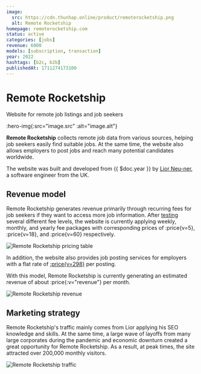 ```yaml
---
image:
  src: https://cdn.thunhap.online/product/remoterocketship.png
  alt: Remote Rocketship
homepage: remoterocketship.com
status: active
categories: [jobs]
revenue: 6000
models: [subscription, transaction]
year: 2022
hashtags: [b2c, b2b]
publishedAt: 1711274173100
---
```


# Remote Rocketship

Website for remote job listings and job seekers

:hero-img{:src="image.src" :alt="image.alt"}

__Remote Rocketship__ collects remote job data from various sources, helping job seekers easily find suitable jobs. At the same time, the website also allows employers to post jobs and reach many potential candidates worldwide.

The website was built and developed from {{ $doc.year }} by [Lior Neu-ner](https://twitter.com/LiorNn), a software engineer from the UK.

## Revenue model

Remote Rocketship generates revenue primarily through recurring fees for job seekers if they want to access more job information. After [testing](https://liorn.substack.com/p/6-pricing-ab-tests-ive-run-and-which) several different fee levels, the website is currently applying weekly, monthly, and yearly fee packages with corresponding prices of :price{v=5}, :price{v=18}, and :price{v=60} respectively.

![Remote Rocketship pricing table](https://cdn.thunhap.online/product/remoterocketship+pricing.png)

In addition, the website also provides job posting services for employers with a flat rate of [:price{v=298}](https://www.remoterocketship.com/post-job) per posting.

With this model, Remote Rocketship is currently generating an estimated revenue of about :price{:v="revenue"} per month.

![Remote Rocketship revenue](https://substackcdn.com/image/fetch/f_auto,q_auto:good,fl_progressive:steep/https%3A%2F%2Fsubstack-post-media.s3.amazonaws.com%2Fpublic%2Fimages%2Fadbf8da1-5060-4b57-814c-670cdae5f9aa_1252x444.png)

## Marketing strategy

Remote Rocketship's traffic mainly comes from Lior applying his SEO knowledge and skills. At the same time, a large wave of layoffs from many large corporates during the pandemic and economic downturn created a great opportunity for Remote Rocketship. As a result, at peak times, the site attracted over 200,000 monthly visitors.

![Remote Rocketship traffic](https://www.remoterocketship.com/_next/image?url=%2F_next%2Fstatic%2Fmedia%2Fmonthly-visitors.535055f8.jpg&w=3840&q=75)
